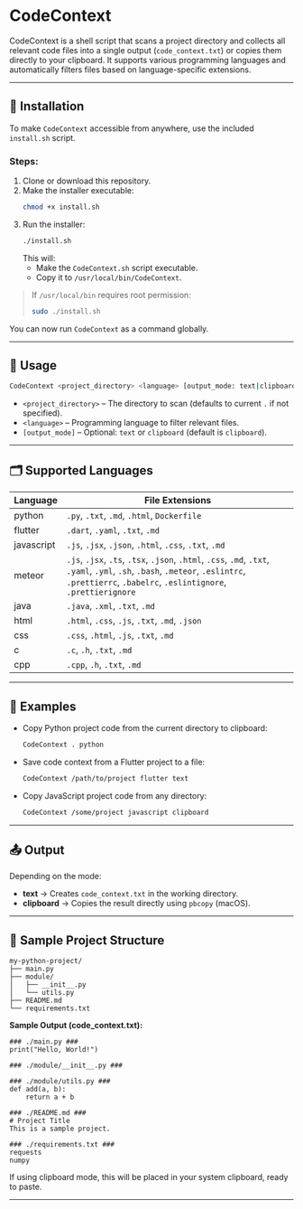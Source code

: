 # CodeContext

CodeContext is a shell script that scans a project directory and collects all relevant code files into a single output (`code_context.txt`) or copies them directly to your clipboard. It supports various programming languages and automatically filters files based on language-specific extensions.

---

## 🚀 Installation

To make `CodeContext` accessible from anywhere, use the included `install.sh` script.

### Steps:

1. Clone or download this repository.
2. Make the installer executable:
   ```sh
   chmod +x install.sh
   ```
3. Run the installer:
   ```sh
   ./install.sh
   ```
   This will:
   - Make the `CodeContext.sh` script executable.
   - Copy it to `/usr/local/bin/CodeContext`.

> If `/usr/local/bin` requires root permission:
> ```sh
> sudo ./install.sh
> ```

You can now run `CodeContext` as a command globally.

---

## 🧠 Usage

```sh
CodeContext <project_directory> <language> [output_mode: text|clipboard]
```

- `<project_directory>` – The directory to scan (defaults to current `.` if not specified).
- `<language>` – Programming language to filter relevant files.
- `[output_mode]` – Optional: `text` or `clipboard` (default is `clipboard`).

---

## 🗂 Supported Languages

| Language    | File Extensions |
|-------------|-----------------|
| python      | `.py`, `.txt`, `.md`, `.html`, `Dockerfile` |
| flutter     | `.dart`, `.yaml`, `.txt`, `.md` |
| javascript  | `.js`, `.jsx`, `.json`, `.html`, `.css`, `.txt`, `.md` |
| meteor      | `.js`, `.jsx`, `.ts`, `.tsx`, `.json`, `.html`, `.css`, `.md`, `.txt`, `.yaml`, `.yml`, `.sh`, `.bash`, `.meteor`, `.eslintrc`, `.prettierrc`, `.babelrc`, `.eslintignore`, `.prettierignore` |
| java        | `.java`, `.xml`, `.txt`, `.md` |
| html        | `.html`, `.css`, `.js`, `.txt`, `.md`, `.json` |
| css         | `.css`, `.html`, `.js`, `.txt`, `.md` |
| c           | `.c`, `.h`, `.txt`, `.md` |
| cpp         | `.cpp`, `.h`, `.txt`, `.md` |

---

## 📌 Examples

- Copy Python project code from the current directory to clipboard:
  ```sh
  CodeContext . python
  ```

- Save code context from a Flutter project to a file:
  ```sh
  CodeContext /path/to/project flutter text
  ```

- Copy JavaScript project code from any directory:
  ```sh
  CodeContext /some/project javascript clipboard
  ```

---

## 📤 Output

Depending on the mode:

- **text** → Creates `code_context.txt` in the working directory.
- **clipboard** → Copies the result directly using `pbcopy` (macOS).

---

## 🧾 Sample Project Structure

```
my-python-project/
├── main.py
├── module/
│   ├── __init__.py
│   └── utils.py
├── README.md
└── requirements.txt
```

**Sample Output (code_context.txt):**
```
### ./main.py ###
print("Hello, World!")

### ./module/__init__.py ###

### ./module/utils.py ###
def add(a, b):
    return a + b

### ./README.md ###
# Project Title
This is a sample project.

### ./requirements.txt ###
requests
numpy
```

If using clipboard mode, this will be placed in your system clipboard, ready to paste.

---
